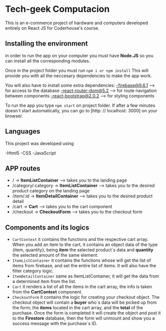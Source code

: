 # Tech-geek Computacion 
This is an e-commerce project of hardware and computers developed entirely on React JS for Coderhouse's course.

## Installing the environment

in order to run the app on your computer you must have **Node.JS** so you can install all the corresponding modules.

Once in the project folder you must run `npm i or npm install` 
This will provide you with all the neccesary dependencies to make the app work.

You will also have to install some extra dependencies:
-firebase@9.6.1 --> for access to the database
-react-router-dom@5.2 --> for route navigation between components
-react-bootstrap@2.0.2 --> for styling components

To run the app you type `npm start` on project folder. If after a few minutes doesn´t start automatically, you can go to [http: // localhost: 3000] on your browser.

## Languages 

This project was developed using

-Html5
-CSS
-JavaScript

## APP routes 

- / -> **ItemListContainer** --> takes you to the landing page
- /category/:category -> **ItemListContainer** --> takes you to the desired product category on the landing page
- /item/:id -> **ItemDetailContainer** --> takes you to the desired product detail
- /cart -> **Cart** --> takes you to the cart component
- /checkout -> **CheckoutForm** --> takes you to the checkout form

## Components and its logics

- `CartContext` it contains the functions and the respective cart array. When you add an item to the cart, it contains an object data of the type {item, quantity}, being **item** the selected product´s data and **quantity** the selected amount of the same element.
- `ItemListContainer` it contains the functions whose will get the list of items from firebase, and set the entire list of items. It will also have the filter category logic.
- `ItemDetailContainer` same as ItemListContainer, it will get the data from a determined item from the list.
- `Cart` it renders a list of all the items in the cart array, the info is taken from the **CartContext** component.
- `CheckoutForm` it contains the logic for creating your checkout object. The checkout object will contain a **buyer** who´s data will be picked up from the form; the **items** located in the cart array, and the **total** of the purchase. Once the form is completed it will create the object and post it to the **Firestore** database, then the form will unmount and show you a success message with the purchase´s ID.


